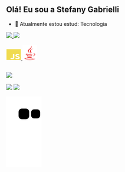 ##  Olá!  Eu sou a  Stefany  Gabrielli

- 🌱  Atualmente  estou  estud: Tecnologia

<div>
  <a href="https://github.com/stefanyGM">
  <img height="180em" src="https://github-readme-stats.vercel.app/api?username=stefanyGM&show_icons=true&theme=dark&include_all_commits=true&count_private=true"/>
  <img height="180em" src="https://github-readme-stats.vercel.app/api/top-langs/?username=stefanyGM&layout=compact&langs_count=7&theme=dark"/>
</div>

<div style="display: inline_block"><br>
<a href="https://github.com/stefanyGM">
<img height="30" width="40" src="https://raw.githubusercontent.com/devicons/devicon/master/icons/javascript/javascript-plain.svg">
<img heigth="30" width="40" src="https://raw.githubusercontent.com/devicons/devicon/master/icons/java/java-plain.svg">
</div>

##
<div>
<a href = "stefanygabrielli506@gmail.com"><img src="https://img.shields.io/badge/-Gmail-%23333?style=for-the-badge&logo=gmail&logoColor=white" destino ="_blank"></a>

<a href="https://www.linkedin.com/in/stefany-gabrielli-700974251" target="_blank"><img src="https://img.shields.io/badge/-Linkedin-%230077B5? sytestyle=for-the-badge&logo=linkedin&logoColor=white" target="_blank"></a>
<a href="https://www.instagram.com/stefany_gab1?r=nametag" target="_blank"><img src="https://img.shields.io/badge/-Instagram-%23E4405F?style=for-the- badge&logo=instagram&logoColor=white" target="_blank"></a>
</div>

![Animação de cobra](https://github.com/stefanyGM/stefanyGM/blob/output/github-contribution-grid-snake.svg)
 
</div>
